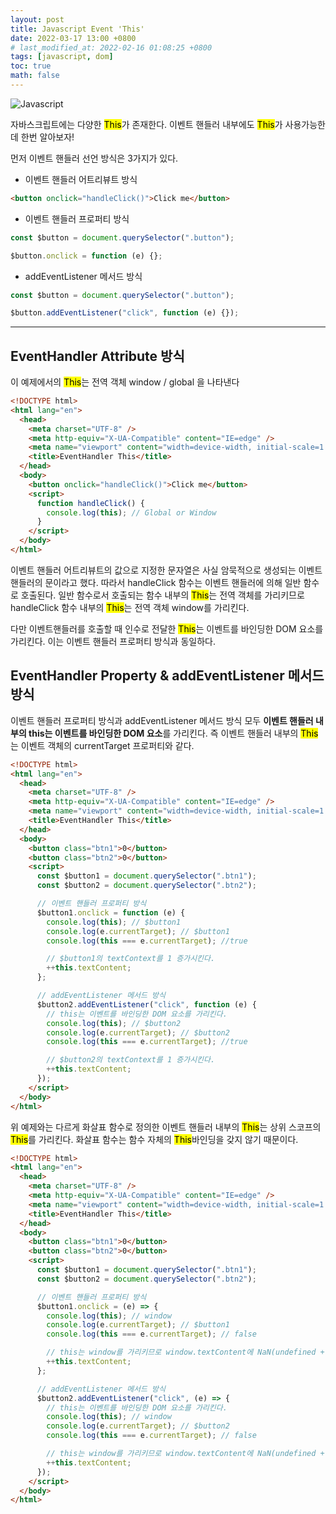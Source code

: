 ```yaml
---
layout: post
title: Javascript Event 'This'
date: 2022-03-17 13:00 +0800
# last_modified_at: 2022-02-16 01:08:25 +0800
tags: [javascript, dom]
toc: true
math: false
---
```


![Javascript](https://upload.wikimedia.org/wikipedia/commons/thumb/9/99/Unofficial_JavaScript_logo_2.svg/480px-Unofficial_JavaScript_logo_2.svg.png)

자바스크립트에는 다양한 <mark>This</mark>가 존재한다. 이벤트 핸들러 내부에도 <mark>This</mark>가 사용가능한데 한번 알아보자!

먼저 이벤트 핸들러 선언 방식은 3가지가 있다.

- 이벤트 핸들러 어트리뷰트 방식

```html
<button onclick="handleClick()">Click me</button>
```

- 이벤트 핸들러 프로퍼티 방식

```javascript
const $button = document.querySelector(".button");

$button.onclick = function (e) {};
```

- addEventListener 메서드 방식

```javascript
const $button = document.querySelector(".button");

$button.addEventListener("click", function (e) {});
```

---

## EventHandler Attribute 방식

이 예제에서의 <mark>This</mark>는 전역 객체 window / global 을 나타낸다

```html
<!DOCTYPE html>
<html lang="en">
  <head>
    <meta charset="UTF-8" />
    <meta http-equiv="X-UA-Compatible" content="IE=edge" />
    <meta name="viewport" content="width=device-width, initial-scale=1.0" />
    <title>EventHandler This</title>
  </head>
  <body>
    <button onclick="handleClick()">Click me</button>
    <script>
      function handleClick() {
        console.log(this); // Global or Window
      }
    </script>
  </body>
</html>
```

이벤트 핸들러 어트리뷰트의 값으로 지정한 문자열은 사실 암묵적으로 생성되는 이벤트 핸들러의 문이라고 했다. 따라서 handleClick 함수는 이벤트 핸들러에 의해 일반 함수로 호출된다. 일반 함수로서 호출되는 함수 내부의 <mark>This</mark>는 전역 객체를 가리키므로 handleClick 함수 내부의 <mark>This</mark>는 전역 객체 window를 가리킨다.

다만 이벤트핸들러를 호출할 때 인수로 전달한 <mark>This</mark>는 이벤트를 바인딩한 DOM 요소를 가리킨다. 이는 이벤트 핸들러 프로퍼티 방식과 동일하다.

## EventHandler Property & addEventListener 메서드 방식

이벤트 핸들러 프로퍼티 방식과 addEventListener 메서드 방식 모두 **이벤트 핸들러 내부의 this는 이벤트를 바인딩한 DOM 요소**를 가리킨다. 즉 이벤트 핸들러 내부의 <mark>This</mark>는 이벤트 객체의 currentTarget 프로퍼티와 같다.

```html
<!DOCTYPE html>
<html lang="en">
  <head>
    <meta charset="UTF-8" />
    <meta http-equiv="X-UA-Compatible" content="IE=edge" />
    <meta name="viewport" content="width=device-width, initial-scale=1.0" />
    <title>EventHandler This</title>
  </head>
  <body>
    <button class="btn1">0</button>
    <button class="btn2">0</button>
    <script>
      const $button1 = document.querySelector(".btn1");
      const $button2 = document.querySelector(".btn2");

      // 이벤트 핸들러 프로퍼티 방식
      $button1.onclick = function (e) {
        console.log(this); // $button1
        console.log(e.currentTarget); // $button1
        console.log(this === e.currentTarget); //true

        // $button1의 textContext를 1 증가시킨다.
        ++this.textContent;
      };

      // addEventListener 메서드 방식
      $button2.addEventListener("click", function (e) {
        // this는 이벤트를 바인딩한 DOM 요소를 가리킨다.
        console.log(this); // $button2
        console.log(e.currentTarget); // $button2
        console.log(this === e.currentTarget); //true

        // $button2의 textContext를 1 증가시킨다.
        ++this.textContent;
      });
    </script>
  </body>
</html>
```

위 예제와는 다르게 화살표 함수로 정의한 이벤트 핸들러 내부의 <mark>This</mark>는 상위 스코프의 <mark>This</mark>를 가리킨다. 화살표 함수는 함수 자체의 <mark>This</mark>바인딩을 갖지 않기 때문이다.

```html
<!DOCTYPE html>
<html lang="en">
  <head>
    <meta charset="UTF-8" />
    <meta http-equiv="X-UA-Compatible" content="IE=edge" />
    <meta name="viewport" content="width=device-width, initial-scale=1.0" />
    <title>EventHandler This</title>
  </head>
  <body>
    <button class="btn1">0</button>
    <button class="btn2">0</button>
    <script>
      const $button1 = document.querySelector(".btn1");
      const $button2 = document.querySelector(".btn2");

      // 이벤트 핸들러 프로퍼티 방식
      $button1.onclick = (e) => {
        console.log(this); // window
        console.log(e.currentTarget); // $button1
        console.log(this === e.currentTarget); // false

        // this는 window를 가리키므로 window.textContent에 NaN(undefined + 1)을 할당
        ++this.textContent;
      };

      // addEventListener 메서드 방식
      $button2.addEventListener("click", (e) => {
        // this는 이벤트를 바인딩한 DOM 요소를 가리킨다.
        console.log(this); // window
        console.log(e.currentTarget); // $button2
        console.log(this === e.currentTarget); // false

        // this는 window를 가리키므로 window.textContent에 NaN(undefined + 1)을 할당
        ++this.textContent;
      });
    </script>
  </body>
</html>
```
